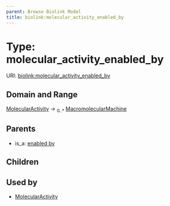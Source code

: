 ```yaml
---
parent: Browse Biolink Model
title: biolink:molecular_activity_enabled_by
---
```


# Type: molecular_activity_enabled_by




URI: [biolink:molecular_activity_enabled_by](https://w3id.org/biolink/vocab/molecular_activity_enabled_by)



## Domain and Range

[MolecularActivity](MolecularActivity.md) ->  <sub>0..*</sub> [MacromolecularMachine](MacromolecularMachine.md)

## Parents

 *  is_a: [enabled by](enabled_by.md)

## Children


## Used by

 * [MolecularActivity](MolecularActivity.md)

